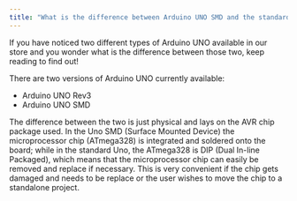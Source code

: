 ```yaml
---
title: "What is the difference between Arduino UNO SMD and the standard UNO"
---
```


If you have noticed two different types of Arduino UNO available in our store and you wonder what is the difference between those two, keep reading to find out!

There are two versions of Arduino UNO currently available:

* Arduino UNO Rev3
* Arduino UNO SMD

The difference between the two is just physical and lays on the AVR chip package used. In the Uno SMD (Surface Mounted Device) the microprocessor chip (ATmega328) is integrated and soldered onto the board; while in the standard Uno, the ATmega328 is DIP (Dual In-line Packaged), which means that the microprocessor chip can easily be removed and replace if necessary. This is very convenient if the chip gets damaged and needs to be replace or the user wishes to move the chip to a standalone project.
